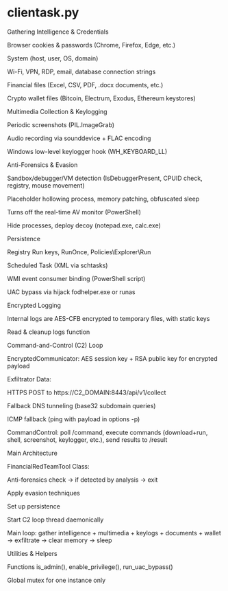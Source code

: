 # clientask.py
Gathering Intelligence & Credentials

Browser cookies & passwords (Chrome, Firefox, Edge, etc.)

System (host, user, OS, domain)

Wi-Fi, VPN, RDP, email, database connection strings

Financial files (Excel, CSV, PDF, .docx documents, etc.)

Crypto wallet files (Bitcoin, Electrum, Exodus, Ethereum keystores)

Multimedia Collection & Keylogging

Periodic screenshots (PIL.ImageGrab)

Audio recording via sounddevice + FLAC encoding

Windows low-level keylogger hook (WH_KEYBOARD_LL)

Anti-Forensics & Evasion

Sandbox/debugger/VM detection (IsDebuggerPresent, CPUID check, registry, mouse movement)

Placeholder hollowing process, memory patching, obfuscated sleep

Turns off the real-time AV monitor (PowerShell)

Hide processes, deploy decoy (notepad.exe, calc.exe)

Persistence

Registry Run keys, RunOnce, Policies\Explorer\Run

Scheduled Task (XML via schtasks)

WMI event consumer binding (PowerShell script)

UAC bypass via hijack fodhelper.exe or runas

Encrypted Logging

Internal logs are AES-CFB encrypted to temporary files, with static keys

Read & cleanup logs function

Command-and-Control (C2) Loop

EncryptedCommunicator: AES session key + RSA public key for encrypted payload

Exfiltrator Data:

HTTPS POST to https://C2_DOMAIN:8443/api/v1/collect

Fallback DNS tunneling (base32 subdomain queries)

ICMP fallback (ping with payload in options -p)

CommandControl: poll /command, execute commands (download+run, shell, screenshot, keylogger, etc.), send results to /result

Main Architecture

FinancialRedTeamTool Class:

Anti-forensics check → if detected by analysis → exit

Apply evasion techniques

Set up persistence

Start C2 loop thread daemonically

Main loop: gather intelligence + multimedia + keylogs + documents + wallet → exfiltrate → clear memory → sleep

Utilities & Helpers

Functions is_admin(), enable_privilege(), run_uac_bypass()

Global mutex for one instance only
